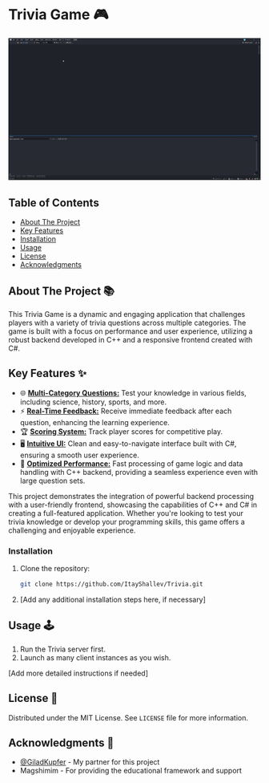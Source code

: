 # Trivia Game 🎮

![Project Demonstration GIF](TriviaDemo.gif)

## Table of Contents
- [About The Project](#about-the-project-)
- [Key Features](#key-features-)
- [Installation](#installation)
- [Usage](#usage-)
- [License](#license-)
- [Acknowledgments](#acknowledgments-)

## About The Project 📚

This Trivia Game is a dynamic and engaging application that challenges players with a variety of trivia questions across multiple categories. The game is built with a focus on performance and user experience, utilizing a robust backend developed in C++ and a responsive frontend created with C#.

## Key Features ✨

- 🌐 <ins>**Multi-Category Questions:**</ins> Test your knowledge in various fields, including science, history, sports, and more.
- ⚡ <ins>**Real-Time Feedback:**</ins> Receive immediate feedback after each question, enhancing the learning experience.
- 🏆 <ins>**Scoring System:**</ins> Track player scores for competitive play.
- 🖥️ <ins>**Intuitive UI:**</ins> Clean and easy-to-navigate interface built with C#, ensuring a smooth user experience.
- 🚀 <ins>**Optimized Performance:**</ins> Fast processing of game logic and data handling with C++ backend, providing a seamless experience even with large question sets.

This project demonstrates the integration of powerful backend processing with a user-friendly frontend, showcasing the capabilities of C++ and C# in creating a full-featured application. Whether you're looking to test your trivia knowledge or develop your programming skills, this game offers a challenging and enjoyable experience.

### Installation

1. Clone the repository:
   ```bash
   git clone https://github.com/ItayShallev/Trivia.git
   ```
2. [Add any additional installation steps here, if necessary]

## Usage 🕹️

1. Run the Trivia server first.
2. Launch as many client instances as you wish.

[Add more detailed instructions if needed]

## License 📄

Distributed under the MIT License. See `LICENSE` file for more information.

## Acknowledgments 🙏

- [@GiladKupfer](https://github.com/GiladKupfer) - My partner for this project
- Magshimim - For providing the educational framework and support
